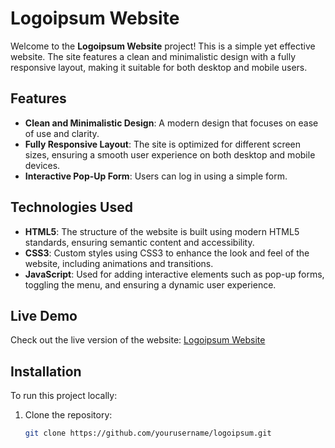 # Logoipsum Website

Welcome to the **Logoipsum Website** project! This is a simple yet effective website. The site features a clean and minimalistic design with a fully responsive layout, making it suitable for both desktop and mobile users.

## Features

- **Clean and Minimalistic Design**: A modern design that focuses on ease of use and clarity.
- **Fully Responsive Layout**: The site is optimized for different screen sizes, ensuring a smooth user experience on both desktop and mobile devices.
- **Interactive Pop-Up Form**: Users can log in using a simple form.

## Technologies Used

- **HTML5**: The structure of the website is built using modern HTML5 standards, ensuring semantic content and accessibility.
- **CSS3**: Custom styles using CSS3 to enhance the look and feel of the website, including animations and transitions.
- **JavaScript**: Used for adding interactive elements such as pop-up forms, toggling the menu, and ensuring a dynamic user experience.

## Live Demo

Check out the live version of the website: [Logoipsum Website](https://marko-programmer.github.io/logoipsum/)

## Installation

To run this project locally:

1. Clone the repository:
   ```bash
   git clone https://github.com/yourusername/logoipsum.git
